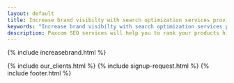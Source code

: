 ```yaml
---
layout: default
title: Increase brand visibilty with search optimization services provided by Paxcom  
keywords: "Increase brand visibilty with search optimization services provided by Paxcom "
description: Paxcom SEO services will help you to rank your products higher in search results on popular channels like Amazon and other ecommerce channels.
---
```


<div class="clearfix"></div>

<section id="Product-positioning" class="content-section paddnonetop section-gray" >

{% include increasebrand.html %}

</section>   

<div class="clearfix"></div>

{% include our_clients.html %} 
{% include signup-request.html %}
{% include footer.html %}